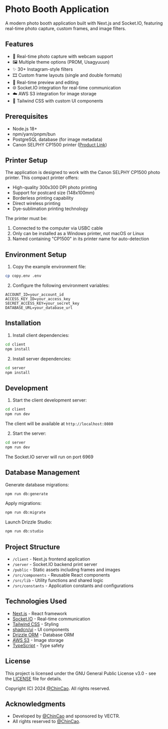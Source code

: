 # Photo Booth Application

A modern photo booth application built with Next.js and Socket.IO, featuring real-time photo capture, custom frames, and image filters.

## Features

- 📸 Real-time photo capture with webcam support
- 🖼️ Multiple theme options (PROM, Usagyuuun)
- ✨ 30+ Instagram-style filters
- 🎞️ Custom frame layouts (single and double formats)
- 🔄 Real-time preview and editing
- 🌐 Socket.IO integration for real-time communication
- ☁️ AWS S3 integration for image storage
- 🎨 Tailwind CSS with custom UI components

## Prerequisites

- Node.js 18+
- npm/yarn/pnpm/bun
- PostgreSQL database (for image metadata)
- Canon SELPHY CP1500 printer ([Product Link](https://www.amazon.com/Canon-SELPHY-CP1500-Compact-Printer/dp/B0BF6T86WD?th=1))

## Printer Setup

The application is designed to work with the Canon SELPHY CP1500 photo printer. This compact printer offers:

- High-quality 300x300 DPI photo printing
- Support for postcard size (148x100mm)
- Borderless printing capability
- Direct wireless printing
- Dye-sublimation printing technology

The printer must be:

1. Connected to the computer via USBC cable
2. Only can be installed as a Windows printer, not macOS or Linux
3. Named containing "CP1500" in its printer name for auto-detection

## Environment Setup

1. Copy the example environment file:

```bash
cp copy.env .env
```

2. Configure the following environment variables:

```
ACCOUNT_ID=your_account_id
ACCESS_KEY_ID=your_access_key
SECRET_ACCESS_KEY=your_secret_key
DATABASE_URL=your_database_url
```

## Installation

1. Install client dependencies:

```bash
cd client
npm install
```

2. Install server dependencies:

```bash
cd server
npm install
```

## Development

1. Start the client development server:

```bash
cd client
npm run dev
```

The client will be available at `http://localhost:8080`

2. Start the server:

```bash
cd server
npm run dev
```

The Socket.IO server will run on port 6969

## Database Management

Generate database migrations:

```bash
npm run db:generate
```

Apply migrations:

```bash
npm run db:migrate
```

Launch Drizzle Studio:

```bash
npm run db:studio
```

## Project Structure

- `/client` - Next.js frontend application
- `/server` - Socket.IO backend print server
- `/public` - Static assets including frames and images
- `/src/components` - Reusable React components
- `/src/lib` - Utility functions and shared logic
- `/src/constants` - Application constants and configurations

## Technologies Used

- [Next.js](https://nextjs.org/) - React framework
- [Socket.IO](https://socket.io/) - Real-time communication
- [Tailwind CSS](https://tailwindcss.com/) - Styling
- [shadcn/ui](https://ui.shadcn.com/) - UI components
- [Drizzle ORM](https://orm.drizzle.team/) - Database ORM
- [AWS S3](https://aws.amazon.com/s3/) - Image storage
- [TypeScript](https://www.typescriptlang.org/) - Type safety

## License

This project is licensed under the GNU General Public License v3.0 - see the [LICENSE](LICENSE) file for details.

Copyright (C) 2024 [@ChinCao](https://github.com/ChinCao). All rights reserved.

## Acknowledgments

- Developed by [@ChinCao](https://github.com/ChinCao) and sponsored by VECTR.
- All rights reserved to [@ChinCao](https://github.com/ChinCao).
